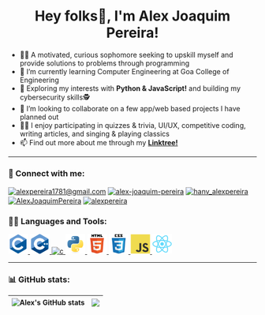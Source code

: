 <h1 align="center">Hey folks👋, I'm Alex Joaquim Pereira!</h1>
<!--- <h3 align="center">About me</h3> --->
<!--- <p align="left"> <img src="https://komarev.com/ghpvc/?username=alexjoaquimpereira&label=Profile%20views&color=0e75b6&style=flat" alt="alexjoaquimpereira" /> </p> --->
<!--- <p align="left"> <a href="https://github.com/ryo-ma/github-profile-trophy"><img src="https://github-profile-trophy.vercel.app/?username=alexjoaquimpereira" alt="alexjoaquimpereira" /></a> </p> --->

- 🙋‍♂️ A motivated, curious sophomore seeking to upskill myself and provide solutions to problems through programming
- 🌱 I’m currently learning Computer Engineering at Goa College of Engineering
- 👀 Exploring my interests with **Python & JavaScript!** and building my cybersecurity skills🕵️
- 💞️ I’m looking to collaborate on a few app/web based projects I have planned out
- 💆‍♂️ I enjoy participating in quizzes & trivia, UI/UX, competitive coding, writing articles, and singing & playing classics
- 📫 Find out more about me through my [**Linktree!**](https://linktr.ee/alexjoaquimpereira)

---

<h3 align="left">🤝 Connect with me:</h3>
<p align="left">
<a href="mailto:alexpereira1781@gmail.com" target="blank"><img align="center" src="https://img.shields.io/badge/gmail-c14438?&style=fsocial&logo=gmail&logoColor=white" alt="alexpereira1781@gmail.com" height="30"/></a>
<a href="https://linkedin.com/in/alex-joaquim-pereira" target="blank"><img align="center" src="https://img.shields.io/badge/linkedin-blue.svg?&style=fsocial&logo=linkedin&logoColor=white" alt="alex-joaquim-pereira" height="30" /></a>
<a href="https://instagram.com/hanv_alexpereira" target="blank"><img align="center" src="https://img.shields.io/badge/Instagram-%23E4405F.svg?&style=fsocial&logo=Instagram&logoColor=white" alt="hanv_alexpereira" height="30" /></a>
<a href="https://exercism.org/profiles/AlexJoaquimPereira" target="blank"><img align="center" src="https://github.com/exercism/website-icons/blob/main/exercism/icon-and-word.svg" alt="AlexJoaquimPereira" height="30"/></a>
<a href="https://www.codechef.com/users/alexpereira" target="blank"><img align="center" src="https://cdn.codechef.com/images/cc-logo.svg" alt="alexpereira" height="40" /></a>
</p>

<h3 align="left">👨‍💻 Languages and Tools:</h3>
<p align="left"> 
<a href="https://www.cprogramming.com/" target="_blank" rel="noreferrer"> <img src="https://raw.githubusercontent.com/devicons/devicon/master/icons/c/c-original.svg" alt="c" width="40" height="40"/> </a> 
<a href="https://www.w3schools.com/cpp/" target="_blank" rel="noreferrer"> <img src="https://raw.githubusercontent.com/devicons/devicon/master/icons/cplusplus/cplusplus-original.svg" alt="cplusplus" width="40" height="40"/> </a> 
<a href="https://www.java.com/en/" target="_blank" rel="noreferrer"> <img src="https://brandslogos.com/wp-content/uploads/images/java-logo-1.png" alt="c" width="40" height="40"/> </a>
<a href="https://www.python.org" target="_blank" rel="noreferrer"> <img src="https://raw.githubusercontent.com/devicons/devicon/master/icons/python/python-original.svg" alt="python" width="40" height="40"/> </a>
<a href="https://www.w3.org/html/" target="_blank" rel="noreferrer"> <img src="https://raw.githubusercontent.com/devicons/devicon/master/icons/html5/html5-original-wordmark.svg" alt="html5" width="40" height="40"/> </a>
<a href="[https://www.w3schools.com/css/](https://www.w3schools.com/css/)" target="_blank" rel="noreferrer"> <img src="https://raw.githubusercontent.com/devicons/devicon/master/icons/css3/css3-original-wordmark.svg" alt="css3" width="40" height="40"/> </a> 
<a href="https://developer.mozilla.org/en-US/docs/Web/JavaScript" target="_blank" rel="noreferrer"> <img src="https://raw.githubusercontent.com/devicons/devicon/master/icons/javascript/javascript-original.svg" alt="javascript" width="40" height="40"/> </a>
<a href="https://react.dev/" target="_blank" rel="noreferrer"> <img src="https://github.com/devicons/devicon/blob/master/icons/react/react-original.svg" alt="react" width="40" height="40"/> </a>
</p>

---

<h3 align="left">📊 GitHub stats:
 <!---<img src="https://visitor-badge.laobi.icu/badge?page_id=AlexJoaquimPereira.AlexJoauimPereira" alt="visitor badge"/>--->
</h3>

| <img align="center" src="https://github-readme-stats-vercel-seven.vercel.app/api?username=AlexJoaquimPereira&theme=transparent&show_icons=true&rank_icon=github&hide_rank=false&hide_border=true&bg_color=00000000" alt="Alex's GitHub stats" /> | <img align="center" src="http://github-readme-stats-vercel-seven.vercel.app/api/top-langs?username=AlexJoaquimPereira&locale=en&layout=compact&langs_count=20&size_weight=0.5&count_weight=0.5&theme=transparent&hide_border=true&bg_color=00000000&exclude_repo=github-readme-stats-vercel" /> |
| ------------- | ------------- |

<!--- THE BELOW 5 LINKS WERE USED BEFORE THE PRESENT ONE --->
<!---<p><img align="left" src="http://github-profile-summary-cards.vercel.app/api/cards/repos-per-language?username=AlexJoaquimPereira&theme=nord_dark" alt="alexjoaquimpereira" /></p>--->
<!---<p><img align="left" src="http://github-readme-stats-vercel-seven.vercel.app/api/top-langs?username=alexjoaquimpereira&locale=en&layout=compact&size_weight=0.5&count_weight=0.5&theme=nord&title_color=8fbcbb&exclude_repo=github-readme-stats-vercel" alt="languages"/></p>--->
<!---<p><img align="center" src="https://github-readme-stats-vercel-seven.vercel.app/api?username=AlexJoaquimPereira&theme=nord&title_color=8fbcbb&show_icons=true&rank_icon=github&hide_rank=false" alt="alexjoaquimpereira" alt="github"/></p>--->
<!---<p><img align="center" src="http://github-profile-summary-cards.vercel.app/api/cards/stats?username=AlexJoaquimPereira&theme=nord_dark" alt="alexjoaquimpereira" /></p>--->
<!---<p><img align="center" src="http://github-profile-summary-cards.vercel.app/api/cards/profile-details?username=AlexJoaquimPereira&theme=nord_dark" alt="alexjoaquimpereira" /></p>--->

<!---- Bottom shows original, top shows the alternate

<p><img media="(prefers-color-scheme: light)" align="left" src="http://github-profile-summary-cards.vercel.app/api/cards/repos-per-language?username=AlexJoaquimPereira&theme=nord_light" alt="alexjoaquimpereira" /></p>
<p><img media="(prefers-color-scheme: light)" align="center" src="http://github-profile-summary-cards.vercel.app/api/cards/stats?username=AlexJoaquimPereira&theme=nord_light" alt="alexjoaquimpereira" /></p>

<p><img align="left" src="https://github-readme-stats.vercel.app/api/top-langs?username=alexjoaquimpereira&show_icons=true&locale=en" alt="alexjoaquimpereira" /></p>
<p>&nbsp;<img align="centre" src="https://github-readme-stats.vercel.app/api?username=alexjoaquimpereira&show_icons=true&locale=en" alt="alexjoaquimpereira" /></p>
<!--- <p><img align="left" src="https://github-readme-streak-stats.herokuapp.com?user=AlexJoaquimPereira&theme=nord" alt="alexjoaquimpereira" /></p> --->

<!--START_SECTION:waka-->
<!--END_SECTION:waka-->
